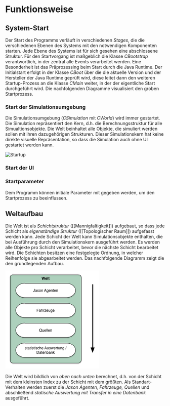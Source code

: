 # Funktionsweise

## System-Start

Der Start des Programms verläuft in verschiedenen _Stages_, die die verschiedenen Ebenen des Systems mit den notwendigen Komponenten starten. Jede Ebene des
Systems ist für sich gesehen eine abschlossene Struktur. Für den Startvorgang ist maßgeblich die Klasse _CBootstrap_ verantwortlich, in der zentral alle
Events verarbeitet werden. Eine Besonderheit ist das Präprozessing beim Start durch die Java Runtime. Der Initialstart erfolgt in der Klasse _CBoot_ über
die die aktuelle Version und der Hersteller der Java Runtime geprüft wird, diese leitet dann den weiteren Startup-Prozess an die Klasse _CMain_ weiter, in
der der eigentliche Start durchgeführt wird. Die nachfolgenden Diagramme visualisiert den groben Startprozess.


### Start der Simulationsumgebung

Die Simulationsumgebung (_CSimulation_ mit _CWorld_) wird immer gestartet. Die Simulation repräsentiert den Kern, d.h. die Berechnungsstruktur für alle
Simualtionsobjekte. Die Welt beinhaltet alle Objekte, die simuliert werden sollen mit ihren dazugehörigen Strukturen. Dieser Simulationskern hat keine
direkte visuelle Repräsentation, so dass die Simulation auch ohne UI gestartet werden kann. 

![Startup](image/startup-diagram.png)

### Start der UI




### Startparameter

Dem Programm können initiale Parameter mit gegeben werden, um den Startprozess zu beeinflussen.



## Weltaufbau

Die Welt ist als _Schichtstruktur_ ([[Mannigfaltigkeit]]) aufgebaut, so dass jede Schicht als _eigenständige Struktur_ ([[Topologischer Raum]]) aufgefasst werden
kann. Jede Schicht der Welt kann Simulationsobjekte enthalten, die bei Ausführung durch den Simulationskern ausgeführt werden. Es werden alle Objekte pro Schicht
verarbeitet, bevor die nächste Schicht bearbeitet wird. Die Schichten besitzen eine festgelegte Ordnung, in welcher Reihenfolge sie abgearbeitet werden. Das nachfolgende
Diagramm zeigt die den grundlegenden Aufbau.

![Weltaufbau](image/welt.png)

Die Welt wird bildlich von _oben nach unten_ berechnet, d.h. von der Schicht mit dem kleinsten Index zu der Schicht mit dem größten. Als Standart-Verhalten werden
zuerst die _Jason Agenten, Fahrzeuge, Quellen_ und abschließend _statische Auswertung mit Transfer in eine Datenbank_ ausgeführt. 



